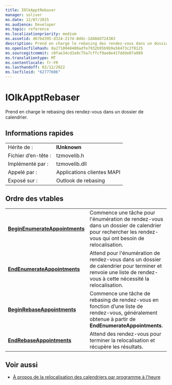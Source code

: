 ```yaml
---
title: IOlkApptRebaser
manager: soliver
ms.date: 12/07/2015
ms.audience: Developer
ms.topic: reference
ms.localizationpriority: medium
ms.assetid: d67bd395-d324-217d-8ddc-1d48dd724383
description: Prend en charge le rebasing des rendez-vous dans un dossier de calendrier.
ms.openlocfilehash: 8a2710048480adfe7932b95b9b9a58473c2f8125
ms.sourcegitcommit: c0fae34cd3a9c75a7cffcf9ae8e417ddde07a989
ms.translationtype: MT
ms.contentlocale: fr-FR
ms.lasthandoff: 02/12/2022
ms.locfileid: "62777606"
---
```

# <a name="iolkapptrebaser"></a>IOlkApptRebaser

Prend en charge le rebasing des rendez-vous dans un dossier de calendrier.
  
## <a name="quick-info"></a>Informations rapides

|||
|:-----|:-----|
|Hérite de :  <br/> |**IUnknown** <br/> |
|Fichier d’en-tête :  <br/> |tzmovelib.h  <br/> |
|Implémenté par :  <br/> |tzmovelib.dll  <br/> |
|Appelé par :  <br/> |Applications clientes MAPI  <br/> |
|Exposé sur :  <br/> |Outlook de rebasing  <br/> |
   
## <a name="vtable-order"></a>Ordre des vtables

|||
|:-----|:-----|
|**[BeginEnumerateAppointments](iolkapptrebaser-beginenumerateappointments.md)** <br/> |Commence une tâche pour l'énumération de rendez-vous dans un dossier de calendrier pour rechercher les rendez-vous qui ont besoin de relocalisation. |
|**[EndEnumerateAppointments](iolkapptrebaser-endenumerateappointments.md)** <br/> |Attend pour l'énumération de rendez-vous dans un dossier de calendrier pour terminer et renvoie une liste de rendez-vous à cette nécessité la relocalisation. |
|**[BeginRebaseAppointments](iolkapptrebaser-beginrebaseappointments.md)** <br/> |Commence une tâche de rebasing de rendez-vous en fonction d’une liste de rendez-vous, généralement obtenue à partir de **EndEnumerateAppointments**. |
|**[EndRebaseAppointments](iolkapptrebaser-endrebaseappointments.md)** <br/> |Attend des rendez-vous pour terminer la relocalisation et récupère les résultats. |
   
## <a name="see-also"></a>Voir aussi

- [À propos de la relocalisation des calendriers par programme à l'heure](about-rebasing-calendars-programmatically-for-daylight-saving-time.md)

